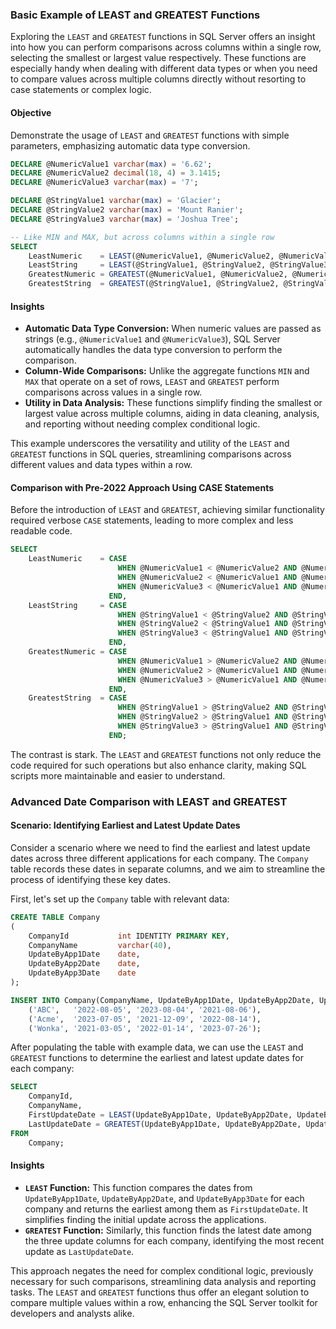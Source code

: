 ### Basic Example of LEAST and GREATEST Functions

Exploring the `LEAST` and `GREATEST` functions in SQL Server offers an insight into how you can perform comparisons across columns within a single row, selecting the smallest or largest value respectively. These functions are especially handy when dealing with different data types or when you need to compare values across multiple columns directly without resorting to case statements or complex logic.

#### Objective
Demonstrate the usage of `LEAST` and `GREATEST` functions with simple parameters, emphasizing automatic data type conversion.

```sql
DECLARE @NumericValue1 varchar(max) = '6.62';
DECLARE @NumericValue2 decimal(18, 4) = 3.1415;
DECLARE @NumericValue3 varchar(max) = '7';

DECLARE @StringValue1 varchar(max) = 'Glacier';
DECLARE @StringValue2 varchar(max) = 'Mount Ranier';
DECLARE @StringValue3 varchar(max) = 'Joshua Tree';

-- Like MIN and MAX, but across columns within a single row
SELECT
    LeastNumeric    = LEAST(@NumericValue1, @NumericValue2, @NumericValue3),
    LeastString     = LEAST(@StringValue1, @StringValue2, @StringValue3),
    GreatestNumeric = GREATEST(@NumericValue1, @NumericValue2, @NumericValue3),
    GreatestString  = GREATEST(@StringValue1, @StringValue2, @StringValue3);
```

#### Insights
- **Automatic Data Type Conversion:** When numeric values are passed as strings (e.g., `@NumericValue1` and `@NumericValue3`), SQL Server automatically handles the data type conversion to perform the comparison.
- **Column-Wide Comparisons:** Unlike the aggregate functions `MIN` and `MAX` that operate on a set of rows, `LEAST` and `GREATEST` perform comparisons across values in a single row.
- **Utility in Data Analysis:** These functions simplify finding the smallest or largest value across multiple columns, aiding in data cleaning, analysis, and reporting without needing complex conditional logic.

This example underscores the versatility and utility of the `LEAST` and `GREATEST` functions in SQL queries, streamlining comparisons across different values and data types within a row.

#### Comparison with Pre-2022 Approach Using CASE Statements

Before the introduction of `LEAST` and `GREATEST`, achieving similar functionality required verbose `CASE` statements, leading to more complex and less readable code.

```sql
SELECT
    LeastNumeric    = CASE
                        WHEN @NumericValue1 < @NumericValue2 AND @NumericValue1 < @NumericValue3 THEN @NumericValue1
                        WHEN @NumericValue2 < @NumericValue1 AND @NumericValue2 < @NumericValue3 THEN @NumericValue2
                        WHEN @NumericValue3 < @NumericValue1 AND @NumericValue3 < @NumericValue2 THEN @NumericValue3
                      END,
    LeastString     = CASE
                        WHEN @StringValue1 < @StringValue2 AND @StringValue1 < @StringValue3 THEN @StringValue1
                        WHEN @StringValue2 < @StringValue1 AND @StringValue2 < @StringValue3 THEN @StringValue2
                        WHEN @StringValue3 < @StringValue1 AND @StringValue3 < @StringValue2 THEN @StringValue3
                      END,
    GreatestNumeric = CASE
                        WHEN @NumericValue1 > @NumericValue2 AND @NumericValue1 > @NumericValue3 THEN @NumericValue1
                        WHEN @NumericValue2 > @NumericValue1 AND @NumericValue2 > @NumericValue3 THEN @NumericValue2
                        WHEN @NumericValue3 > @NumericValue1 AND @NumericValue3 > @NumericValue2 THEN @NumericValue3
                      END,
    GreatestString  = CASE
                        WHEN @StringValue1 > @StringValue2 AND @StringValue1 > @StringValue3 THEN @StringValue1
                        WHEN @StringValue2 > @StringValue1 AND @StringValue2 > @StringValue3 THEN @StringValue2
                        WHEN @StringValue3 > @StringValue1 AND @StringValue3 > @StringValue2 THEN @StringValue3
                      END;
```

The contrast is stark. The `LEAST` and `GREATEST` functions not only reduce the code required for such operations but also enhance clarity, making SQL scripts more maintainable and easier to understand.

### Advanced Date Comparison with LEAST and GREATEST

#### Scenario: Identifying Earliest and Latest Update Dates

Consider a scenario where we need to find the earliest and latest update dates across three different applications for each company. The `Company` table records these dates in separate columns, and we aim to streamline the process of identifying these key dates.

First, let's set up the `Company` table with relevant data:

```sql
CREATE TABLE Company
(
    CompanyId           int IDENTITY PRIMARY KEY,
    CompanyName         varchar(40),
    UpdateByApp1Date    date,
    UpdateByApp2Date    date,
    UpdateByApp3Date    date
);

INSERT INTO Company(CompanyName, UpdateByApp1Date, UpdateByApp2Date, UpdateByApp3Date) VALUES
    ('ABC',   '2022-08-05', '2023-08-04', '2021-08-06'),
    ('Acme',  '2023-07-05', '2021-12-09', '2022-08-14'),
    ('Wonka', '2021-03-05', '2022-01-14', '2023-07-26');
```

After populating the table with example data, we can use the `LEAST` and `GREATEST` functions to determine the earliest and latest update dates for each company:

```sql
SELECT
    CompanyId,
    CompanyName,
    FirstUpdateDate = LEAST(UpdateByApp1Date, UpdateByApp2Date, UpdateByApp3Date),
    LastUpdateDate = GREATEST(UpdateByApp1Date, UpdateByApp2Date, UpdateByApp3Date)
FROM
    Company;
```

#### Insights

- **`LEAST` Function:** This function compares the dates from `UpdateByApp1Date`, `UpdateByApp2Date`, and `UpdateByApp3Date` for each company and returns the earliest among them as `FirstUpdateDate`. It simplifies finding the initial update across the applications.
- **`GREATEST` Function:** Similarly, this function finds the latest date among the three update columns for each company, identifying the most recent update as `LastUpdateDate`.

This approach negates the need for complex conditional logic, previously necessary for such comparisons, streamlining data analysis and reporting tasks. The `LEAST` and `GREATEST` functions thus offer an elegant solution to compare multiple values within a row, enhancing the SQL Server toolkit for developers and analysts alike.
